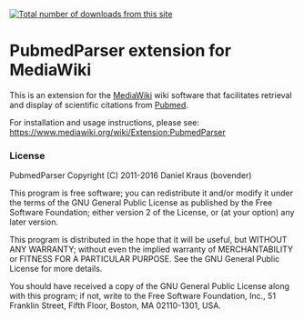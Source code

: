 [![Total number of downloads from this site](https://img.shields.io/github/downloads/bovender/PubmedParser/total.svg?maxAge=2592000)]()

PubmedParser extension for MediaWiki
====================================

This is an extension for the [MediaWiki](https://www.mediawiki.org) wiki 
software that facilitates retrieval and display of scientific citations 
from [Pubmed](http://pubmed.gov).

For installation and usage instructions, please see: 
<https://www.mediawiki.org/wiki/Extension:PubmedParser>

### License

PubmedParser
Copyright (C) 2011-2016 Daniel Kraus (bovender)

This program is free software; you can redistribute it and/or
modify it under the terms of the GNU General Public License
as published by the Free Software Foundation; either version 2
of the License, or (at your option) any later version.

This program is distributed in the hope that it will be useful,
but WITHOUT ANY WARRANTY; without even the implied warranty of
MERCHANTABILITY or FITNESS FOR A PARTICULAR PURPOSE.  See the
GNU General Public License for more details.

You should have received a copy of the GNU General Public License
along with this program; if not, write to the Free Software
Foundation, Inc., 51 Franklin Street, Fifth Floor, Boston, MA  02110-1301, USA.

